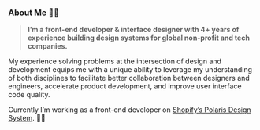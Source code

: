 ### About Me 👋🏻
>**I’m a front-end developer & interface designer with 4+ years of experience building design systems for global non-profit and tech companies.**

My experience solving problems at the intersection of design and development equips me with a unique ability to leverage my understanding of both disciplines to facilitate better collaboration between designers and engineers, accelerate product development, and improve user interface code quality.

Currently I’m working as a front-end developer on [Shopify’s Polaris Design System](https://polaris.shopify.com/). 🚀✨

<!--
**lgriffee/lgriffee** is a ✨ _special_ ✨ repository because its `README.md` (this file) appears on your GitHub profile.

Here are some ideas to get you started:

- 🔭 I’m currently working on ...
- 🌱 I’m currently learning ...
- 👯 I’m looking to collaborate on ...
- 🤔 I’m looking for help with ...
- 💬 Ask me about ...
- 📫 How to reach me: ...
- 😄 Pronouns: ...
- ⚡ Fun fact: ...
-->
